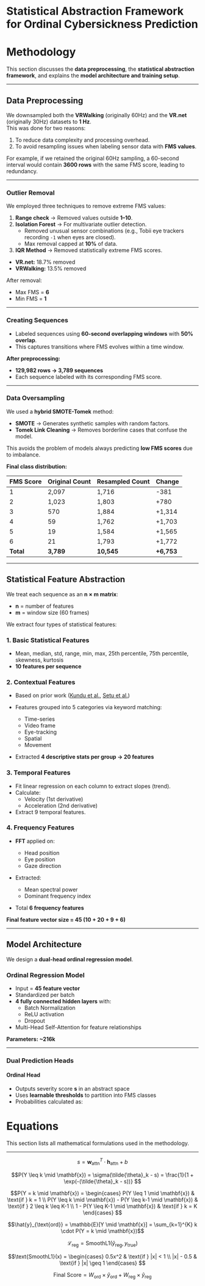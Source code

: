 # Statistical Abstraction Framework for Ordinal Cybersickness Prediction

# Methodology

This section discusses the **data preprocessing**, the **statistical abstraction framework**, and explains the **model architecture and training setup**.

---

## Data Preprocessing

We downsampled both the **VRWalking** (originally 60Hz) and the **VR.net** (originally 30Hz) datasets to **1 Hz**.  
This was done for two reasons:  
1. To reduce data complexity and processing overhead.  
2. To avoid resampling issues when labeling sensor data with **FMS values**.  

For example, if we retained the original 60Hz sampling, a 60-second interval would contain **3600 rows** with the same FMS score, leading to redundancy.

---

### Outlier Removal

We employed three techniques to remove extreme FMS values:

1. **Range check** → Removed values outside **1–10**.  
2. **Isolation Forest** → For multivariate outlier detection.  
   - Removed unusual sensor combinations (e.g., Tobii eye trackers recording `-1` when eyes are closed).  
   - Max removal capped at **10%** of data.  
3. **IQR Method** → Removed statistically extreme FMS scores.  

- **VR.net:** 18.7% removed  
- **VRWalking:** 13.5% removed  

After removal:  
- Max FMS = **6**  
- Min FMS = **1**

---

### Creating Sequences

- Labeled sequences using **60-second overlapping windows** with **50% overlap**.  
- This captures transitions where FMS evolves within a time window.  

**After preprocessing:**  
- **129,982 rows → 3,789 sequences**  
- Each sequence labeled with its corresponding FMS score.  

---

### Data Oversampling

We used a **hybrid SMOTE-Tomek** method:

- **SMOTE** → Generates synthetic samples with random factors.  
- **Tomek Link Cleaning** → Removes borderline cases that confuse the model.  

This avoids the problem of models always predicting **low FMS scores** due to imbalance.

**Final class distribution:**

| FMS Score | Original Count | Resampled Count | Change |
|-----------|----------------|-----------------|--------|
| 1         | 2,097          | 1,716           | -381   |
| 2         | 1,023          | 1,803           | +780   |
| 3         | 570            | 1,884           | +1,314 |
| 4         | 59             | 1,762           | +1,703 |
| 5         | 19             | 1,584           | +1,565 |
| 6         | 21             | 1,793           | +1,772 |
| **Total** | **3,789**      | **10,545**      | **+6,753** |

---

## Statistical Feature Abstraction

We treat each sequence as an **n × m matrix**:  
- **n** = number of features  
- **m** = window size (60 frames)

We extract four types of statistical features:

### 1. Basic Statistical Features
- Mean, median, std, range, min, max, 25th percentile, 75th percentile, skewness, kurtosis  
- **10 features per sequence**

### 2. Contextual Features
- Based on prior work ([Kundu et al.](#), [Setu et al.](#))  
- Features grouped into 5 categories via keyword matching:
  - Time-series  
  - Video frame  
  - Eye-tracking  
  - Spatial  
  - Movement  

- Extracted **4 descriptive stats per group → 20 features**

### 3. Temporal Features
- Fit linear regression on each column to extract slopes (trend).  
- Calculate:
  - Velocity (1st derivative)  
  - Acceleration (2nd derivative)  
- Extract 9 temporal features.

### 4. Frequency Features
- **FFT** applied on:
  - Head position  
  - Eye position  
  - Gaze direction  

- Extracted:
  - Mean spectral power  
  - Dominant frequency index  

- Total **6 frequency features**

**Final feature vector size = 45 (10 + 20 + 9 + 6)**

---

## Model Architecture

We design a **dual-head ordinal regression model**.

### Ordinal Regression Model

- Input = **45 feature vector**  
- Standardized per batch  
- **4 fully connected hidden layers** with:
  - Batch Normalization  
  - ReLU activation  
  - Dropout  
- Multi-Head Self-Attention for feature relationships  

**Parameters: ~216k**

---

### Dual Prediction Heads

#### Ordinal Head
- Outputs severity score **s** in an abstract space  
- Uses **learnable thresholds** to partition into FMS classes  
- Probabilities calculated as:
# Equations

This section lists all mathematical formulations used in the methodology.

---

```math
s = \mathbf{w}_{\text{attn}}^T \cdot \mathbf{h}_{\text{attn}} + b

```
```math
P(Y \leq k \mid \mathbf{x}) = \sigma(\tilde{\theta}_k - s) = \frac{1}{1 + \exp(-(\tilde{\theta}_k - s))}

```
```math
P(Y = k \mid \mathbf{x}) =
\begin{cases}
P(Y \leq 1 \mid \mathbf{x}) & \text{if } k = 1 \\
P(Y \leq k \mid \mathbf{x}) - P(Y \leq k-1 \mid \mathbf{x}) & \text{if } 2 \leq k \leq K-1 \\
1 - P(Y \leq K-1 \mid \mathbf{x}) & \text{if } k = K
\end{cases}

```
```math
\hat{y}_{\text{ord}} = \mathbb{E}[Y \mid \mathbf{x}] = \sum_{k=1}^{K} k \cdot P(Y = k \mid \mathbf{x})
```

```math
\mathcal{L}_{\text{reg}} = \text{SmoothL1}(\hat{y}_{\text{reg}}, y_{\text{true}})
```
```math
\text{SmoothL1}(x) =
\begin{cases}
0.5x^2 & \text{if } |x| < 1 \\
|x| - 0.5 & \text{if } |x| \geq 1
\end{cases}

```
```math
\text{Final Score} = W_{\text{ord}} \times \hat{y}_{\text{ord}} + W_{\text{reg}} \times \hat{y}_{\text{reg}}
```
